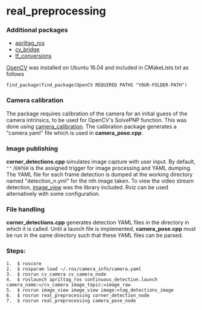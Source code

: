 # real\_preprocessing

### Additional packages  

* [apriltag\_ros](http://wiki.ros.org/apriltag_ros)
* [cv\_bridge](http://wiki.ros.org/cv_bridge)
* [tf\_conversions](http://wiki.ros.org/tf_conversions)

[OpenCV](https://www.learnopencv.com/install-opencv-3-4-4-on-ubuntu-16-04/) was installed on Ubuntu 16.04 and included in CMakeLists.txt as follows

	find_package(find_package(OpenCV REQUIRED PATHS "YOUR-FOLDER-PATH")

### Camera calibration
The package requires calibration of the camera for an initial guess of the camera intrinsics, to be used for OpenCV's SolvePNP function. This was done using [camera\_calibration](http://wiki.ros.org/camera_calibration). The calibration package generates a "camera.yaml" file which is used in **camera\_pose.cpp**.

### Image publishing 
**corner\_detections.cpp** simulates image capture with user input. By default, `""` /`ENTER` is the assigned trigger for image processing and YAML dumping. The YAML file for each frame detection is dumped at the working directory named "detection_n.yml" for the nth image taken. To view the video stream detection, [image\_view](http://wiki.ros.org/image_view) was the library included. Rviz can be used alternatively with some configuration.

### File handling
**corner\_detections.cpp** generates detection YAML files in the directory in which it is called. Until a launch file is implemented, **camera\_pose.cpp** must be run in the same directory such that these YAML files can be parsed. 

### Steps: 
	1.  $ roscore 
	2.  $ rosparam load ~/.ros/camera_info/camera.yaml
	3.  $ rosrun cv_camera cv_camera_node 
	4.  $ roslaunch apriltag_ros continuous_detection.launch camera_name:=/cv_camera image_topic:=image_raw 
	5.  $ rosrun image_view image_view image:=tag_detections_image
	6.  $ rosrun real_preprocessing corner_detection_node
	7.  $ rosrun real_preprocessing camera_pose_node
